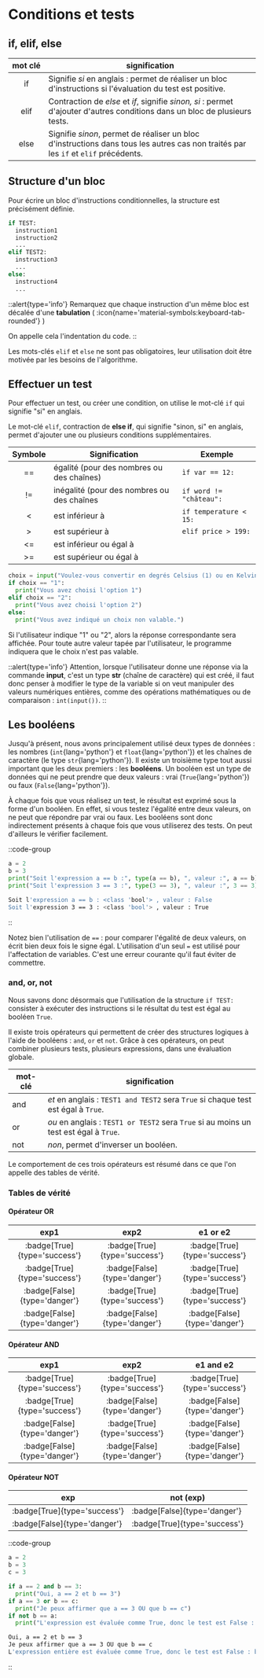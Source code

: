 # Conditions et tests
## if, elif, else

| mot&nbsp;clé | signification                                                                                                                       |
|:------------:|-------------------------------------------------------------------------------------------------------------------------------------|
|      if      | Signifie _si_ en anglais : permet de réaliser un bloc d'instructions si l'évaluation du test est positive.                          |
|     elif     | Contraction de _else_ et _if_, signifie _sinon, si_ : permet d'ajouter d'autres conditions dans un bloc de plusieurs tests.         |
|     else     | Signifie _sinon_, permet de réaliser un bloc d'instructions dans tous les autres cas non traités par les `if` et `elif` précédents. |


## Structure d'un bloc
Pour écrire un bloc d'instructions conditionnelles, la structure est précisément définie.


```python
if TEST:
  instruction1
  instruction2
  ...
elif TEST2:
  instruction3
  ...
else:
  instruction4
  ...
```

::alert{type='info'}
Remarquez que chaque instruction d'un même bloc est décalée d'une **tabulation** ( :icon{name='material-symbols:keyboard-tab-rounded'} )

On appelle cela l'indentation du code.
::

Les mots-clés `elif` et `else` ne sont pas obligatoires, leur utilisation doit être motivée par les besoins de l'algorithme.

## Effectuer un test

Pour effectuer un test, ou créer une condition, on utilise le mot-clé `if` qui signifie "si" en anglais.

Le mot-clé `elif`, contraction de **else if**, qui signifie "sinon, si" en anglais, permet d'ajouter une ou plusieurs conditions supplémentaires.


| Symbole | Signification                              | Exemple                 |
|:-------:|--------------------------------------------|-------------------------|
|   ==    | égalité (pour des nombres ou des chaînes)  | `ìf var == 12:`         |
|   !=    | inégalité (pour des nombres ou des chaînes | `if word != "château":` |
|    <    | est inférieur à                            | `if temperature < 15:`  |
|    >    | est supérieur à                            | `elif price > 199:`     |
|   <=    | est inférieur ou égal à                    |                         |
|   >=    | est supérieur ou égal à                    |                         |


```python title="exemple : mettre en place un choix d'options"
choix = input("Voulez-vous convertir en degrés Celsius (1) ou en Kelvin (2) ? \n")
if choix == "1":
  print("Vous avez choisi l'option 1")
elif choix == "2":
  print("Vous avez choisi l'option 2")
else:
  print("Vous avez indiqué un choix non valable.")
```

Si l'utilisateur indique "1" ou "2", alors la réponse correspondante sera affichée. Pour toute autre valeur tapée par l'utilisateur, le programme indiquera que le choix n'est pas valable.

::alert{type='info'}
Attention, lorsque l'utilisateur donne une réponse via la commande **input**, c'est un type **str** (chaîne de caractère) qui est créé, il faut donc penser à modifier le type de la variable si on veut manipuler des valeurs numériques entières, comme des opérations mathématiques ou de comparaison : `int(input())`.
::

## Les booléens
Jusqu'à présent, nous avons principalement utilisé deux types de données : les nombres (`int`{lang='python'} et `float`{lang='python'}) et les chaînes de caractère (le type `str`{lang='python'}). Il existe un troisième type tout aussi important que les deux premiers : les **booléens**. Un booléen est un type de données qui ne peut prendre que deux valeurs : vrai (`True`{lang='python'}) ou faux (`False`{lang='python'}).

À chaque fois que vous réalisez un test, le résultat est exprimé sous la forme d'un booléen. En effet, si vous testez l'égalité entre deux valeurs, on ne peut que répondre par vrai ou faux. Les booléens sont donc indirectement présents à chaque fois que vous utiliserez des tests. On peut d'ailleurs le vérifier facilement.

::code-group
``` python [exemple]
a = 2
b = 3
print("Soit l'expression a == b :", type(a == b), ", valeur :", a == b)
print("Soit l'expression 3 == 3 :", type(3 == 3), ", valeur :", 3 == 3)
```

```bash [résultat]
Soit l'expression a == b : <class 'bool'> , valeur : False
Soit l'expression 3 == 3 : <class 'bool'> , valeur : True
```
::

Notez bien l'utilisation de `==` : pour comparer l'égalité de deux valeurs, on écrit bien deux fois le signe égal. L'utilisation d'un seul `=` est utilisé pour l'affectation de variables. C'est une erreur courante qu'il faut éviter de commettre.

### and, or, not
Nous savons donc désormais que l'utilisation de la structure `if TEST:` consister à exécuter des instructions si le résultat du test est égal au booléen `True`.

Il existe trois opérateurs qui permettent de créer des structures logiques à l'aide de booléens : `and`, `or` et `not`. Grâce à ces opérateurs, on peut combiner plusieurs tests, plusieurs expressions, dans une évaluation globale.

| mot-clé | signification                                                                         |
|---------|---------------------------------------------------------------------------------------|
| and     | _et_ en anglais : `TEST1 and TEST2` sera `True` si chaque test est égal à `True`.     |
| or      | _ou_ en anglais : `TEST1 or TEST2` sera `True` si au moins un test est égal à `True`. |
| not     | _non_, permet d'inverser un booléen.                                                  |


Le comportement de ces trois opérateurs est résumé dans ce que l'on appelle des tables de vérité.

### Tables de vérité

#### Opérateur OR

|             exp1             |             exp2             |          e1  or  e2          |
|:----------------------------:|:----------------------------:|:----------------------------:|
| :badge[True]{type='success'} | :badge[True]{type='success'} | :badge[True]{type='success'} |
| :badge[True]{type='success'} | :badge[False]{type='danger'} | :badge[True]{type='success'} |
| :badge[False]{type='danger'} | :badge[True]{type='success'} | :badge[True]{type='success'} |
| :badge[False]{type='danger'} | :badge[False]{type='danger'} | :badge[False]{type='danger'} |

#### Opérateur AND

|             exp1             |             exp2             |         e1  and  e2          |
|:----------------------------:|:----------------------------:|:----------------------------:|
| :badge[True]{type='success'} | :badge[True]{type='success'} | :badge[True]{type='success'} |
| :badge[True]{type='success'} | :badge[False]{type='danger'} | :badge[False]{type='danger'} |
| :badge[False]{type='danger'} | :badge[True]{type='success'} | :badge[False]{type='danger'} |
| :badge[False]{type='danger'} | :badge[False]{type='danger'} | :badge[False]{type='danger'} |

#### Opérateur NOT

| exp                          | not (exp)                    |
|------------------------------|------------------------------|
| :badge[True]{type='success'} | :badge[False]{type='danger'} |
| :badge[False]{type='danger'} | :badge[True]{type='success'} |

::code-group
```python [exemple]
a = 2
b = 3
c = 3

if a == 2 and b == 3:
  print("Oui, a == 2 et b == 3")
if a == 3 or b == c:
  print("Je peux affirmer que a == 3 OU que b == c")
if not b == a:
  print("L'expression est évaluée comme True, donc le test est False : b n'est pas égal à a.")
```
```bash [résultat]
Oui, a == 2 et b == 3
Je peux affirmer que a == 3 OU que b == c
L'expression entière est évaluée comme True, donc le test est False : b n'est pas égal à a.
```
::